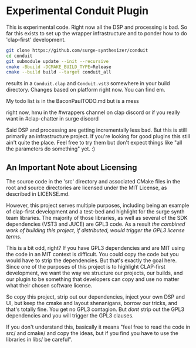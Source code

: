 # Experimental Conduit Plugin

This is experimental code. Right now all the DSP and processing is 
bad. So far this exists to set up the wrapper infrastructure
and to ponder how to do 'clap-first' development.

```bash
git clone https://github.com/surge-synthesizer/conduit
cd conduit
git submodule update --init --recursive
cmake -Bbuild -DCMAKE_BUILD_TYPE=Release
cmake --build build --target conduit_all
```

results in a `Conduit.clap` and `Conduit.vst3` somewhere
in your build directory. Changes based on platform right now.
You can find em.

My todo list is in the BaconPaulTODO.md but is a mess

right now, hmu in the #wrappers channel on clap discord or
if you really want in #clap-chatter in surge discord

Said DSP and processing are getting incrementally less bad. But this is still 
primarily an infrastructure project. If you're looking for good plugins this 
still ain't quite the place. Feel free to try them but don't
expect things like "all the parameters do something" yet. :)

## An Important Note about Licensing

The source code in the 'src' directory and associated CMake files in
the root and source directories are licensed under the MIT License, as
described in LICENSE.md.

However, this project serves multiple purposes, including being an 
example of clap-first development and a test-bed and highlight for
the surge synth team libraries. The majority of those libraries,
as well as several of the SDK dependencies (VST3 and JUCE) are 
GPL3 code. As a result *the combined work of building this project,
if distributed, would trigger the GPL3 license terms*.

This is a bit odd, right? If you have GPL3 dependencies and are MIT
using the code in an MIT context is difficult. You could copy the code
but you would have to strip the dependencies. But that's exactly the 
goal here. Since one of the purposes of this project is to highlight
CLAP-first development, we want the way we structure our projects, our builds,
and our plugin to be something that developers can copy and use no matter
what their chosen software license.

So copy this project, strip out our dependencies, inject your own DSP
and UI, but keep the cmake and layout shenanigans, borrow our tricks,
and that's totally fine. You get no GPL3 contagion. But *dont* strip out
the GPL3 dependencies and you will trigger the GPL3 clauses.

If you don't understand this, basically it means "feel free to read the code
in src/ and cmake/ and copy the ideas, but if you find you have to use
the libraries in libs/ be careful".
